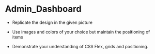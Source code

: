 # Admin_Dashboard

- Replicate the design in the given picture 

- Use images and colors of your choice but maintain the positioning of items
 
- Demonstrate your understanding of CSS Flex, grids and positioning.
